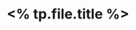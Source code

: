 ---
title: "<% tp.file.title %>"
author: 
created: <% tp.file.creation_date() %>
status: #literature/book 
tags:
publisher:
year:
edition:
---